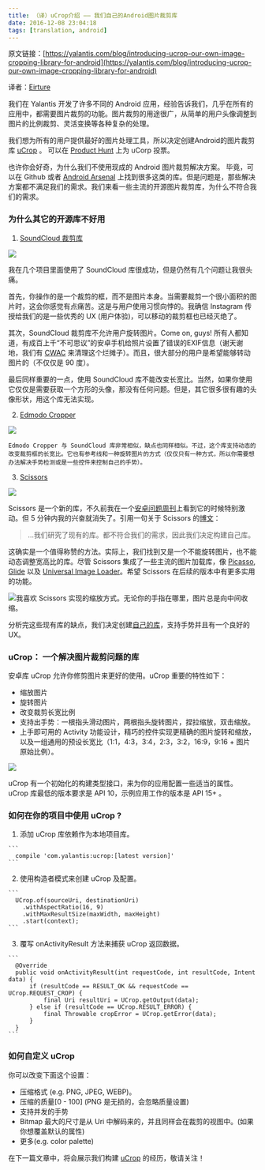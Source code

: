 ```yaml
---
title: （译）uCrop介绍 —— 我们自己的Android图片裁剪库
date: 2016-12-08 23:04:18
tags: [translation, android]
---
```


原文链接：[https://yalantis.com/blog/introducing-ucrop-our-own-image-cropping-library-for-android](https://yalantis.com/blog/introducing-ucrop-our-own-image-cropping-library-for-android)

译者：[Eirture](https://eirture.github.io)

我们在 Yalantis 开发了许多不同的 Android 应用，经验告诉我们，几乎在所有的应用中，都需要图片裁剪的功能。图片裁剪的用途很广，从简单的用户头像调整到图片的比例裁剪、灵活变换等各种复杂的处理。

我们想为所有的用户提供最好的图片处理工具，所以决定创建Android的图片裁剪库 [uCrop](https://github.com/Yalantis/uCrop) 。 可以在 [Product Hunt](https://www.producthunt.com/tech/ucrop) 上为 uCorp 投票。

也许你会好奇，为什么我们不使用现成的 Android 图片裁剪解决方案。 毕竟，可以在 Github 或者 [Android Arsenal](http://android-arsenal.com/) 上找到很多这类的库。但是问题是，那些解决方案都不满足我们的需求。我们来看一些主流的开源图片裁剪库，为什么不符合我们的需求。
<!-- more -->

### 为什么其它的开源库不好用
1. [SoundCloud 裁剪库](https://github.com/jdamcd/android-crop)

  ![](http://images.yalantis.com/uploads/ckeditor/pictures/1985/content_content_screenshot.png)

  我在几个项目里面使用了 SoundCloud 库很成功，但是仍然有几个问题让我很头痛。

  首先，你操作的是一个裁剪的框，而不是图片本身。当需要裁剪一个很小面积的图片时，这会你感觉有点痛苦。这是与用户使用习惯向悖的。我确信 Instagram 传授给我们的是一些优秀的 UX (用户体验)，可以移动的裁剪框也已经灭绝了。

  其次，SoundCloud 裁剪库不允许用户旋转图片。Come on, guys! 所有人都知道，有成百上千“不可思议”的安卓手机给照片设置了错误的EXIF信息（谢天谢地，我们有 [CWAC](https://github.com/commonsguy/cwac-cam2) 来清理这个烂摊子）。而且，很大部分的用户是希望能够转动图片的（不仅仅是 90 度）。

  最后同样重要的一点，使用 SoundCloud 库不能改变长宽比。当然，如果你使用它仅仅是需要获取一个方形的头像，那没有任何问题。但是，其它很多很有趣的头像形状，用这个库无法实现。

2. [Edmodo Cropper](https://github.com/edmodo/cropper)

  ![](http://images.yalantis.com/w427/uploads/ckeditor/pictures/4/content_687474703a2f2f692e696d6775722e636f6d2f334668735467666c2e6a7067.jpeg)

    Edmodo Cropper 与 SoundCloud 库非常相似，缺点也同样相似。不过，这个库支持动态的改变裁剪框的长宽比。它也有参考线和一种旋转图片的方式（仅仅只有一种方式，所以你需要想办法解决手势检测或是一些控件来控制自己的手势）。

3. [Scissors](https://github.com/lyft/scissors)

  ![](https://yalantis-com-dev-06-09.s3.amazonaws.com/uploads/ckeditor/pictures/42/content_demo.gif)

  Scissors 是一个新的库，不久前我在一个[安卓问题周刊](http://androidweekly.net/issues/issue-181)上看到它的时候特别激动。但 5 分钟内我的兴奋就消失了。引用一句关于 Scissors 的[博文](https://eng.lyft.com/scissors-an-image-cropping-library-for-android-a56369154a19#.ledi6rqrj)：

  >...我们研究了现有的库。都不符合我们的需求，因此我们决定构建自己库。

  这确实是一个值得称赞的方法。实际上，我们找到又是一个不能旋转图片，也不能动态调整宽高比的库。尽管 Scissors 集成了一些主流的图片加载库，像 [Picasso](https://github.com/square/picasso), [Glide](https://github.com/bumptech/glide) 以及 [Universal Image Loader](https://github.com/nostra13/Android-Universal-Image-Loader)。希望 Scissors 在后续的版本中有更多实用的功能。

  ![我喜欢 Scissors 实现的缩放方式。无论你的手指在哪里，图片总是向中间收缩。](https://yalantis-com-dev-06-09.s3.amazonaws.com/uploads/ckeditor/pictures/78/content_1_1.gif)

  分析完这些现有库的缺点，我们决定创建[自己的库](https://github.com/Yalantis/uCrop)，支持手势并且有一个良好的 UX。

### uCrop： 一个解决图片裁剪问题的库

  安卓库 uCrop 允许你修剪图片来更好的使用。uCrop 重要的特性如下：
  * 缩放图片
  * 旋转图片
  * 改变裁剪长宽比例
  * 支持出手势：一根指头滑动图片，两根指头旋转图片，捏拉缩放，双击缩放。
  * 上手即可用的 Activity 功能设计，精巧的控件实现更精确的图片旋转和缩放，以及一组通用的预设长宽比（1:1，4:3，3:4，2:3，3:2，16:9，9:16 + 图片原始比例）。

  ![](https://yalantis-com-dev-06-09.s3.amazonaws.com/uploads/ckeditor/pictures/44/content_animation.gif)

  uCrop 有一个初始化的构建类型接口，来为你的应用配置一些适当的属性。uCrop 库最低的版本要求是 API 10，示例应用工作的版本是 API 15+ 。

### 如何在你的项目中使用 uCrop ?

  1. 添加 uCrop 库依赖作为本地项目库。

    ```
      compile 'com.yalantis:ucrop:[latest version]'
    ```

  2. 使用构造者模式来创建 uCrop 及配置。

    ```
      UCrop.of(sourceUri, destinationUri)
        .withAspectRatio(16, 9)
        .withMaxResultSize(maxWidth, maxHeight)
        .start(context);
    ```

  3. 覆写 onActivityResult 方法来捕获 uCrop 返回数据。

    ```
      @Override
      public void onActivityResult(int requestCode, int resultCode, Intent data) {
          if (resultCode == RESULT_OK && requestCode == UCrop.REQUEST_CROP) {
              final Uri resultUri = UCrop.getOutput(data);
          } else if (resultCode == UCrop.RESULT_ERROR) {
              final Throwable cropError = UCrop.getError(data);
          }
      }
    ```

### 如何自定义 uCrop

  你可以改变下面这个设置：
  * 压缩格式 (e.g. PNG, JPEG, WEBP)。
  * 压缩的质量[0 - 100] (PNG 是无损的，会忽略质量设置)
  * 支持并发的手势
  * Bitmap 最大的尺寸是从 Uri 中解码来的，并且同样会在裁剪的视图中。(如果你想覆盖默认的属性)
  * 更多(e.g. color palette)

  在下一篇文章中，将会展示我们构建 [uCrop](https://github.com/Yalantis/uCrop) 的经历，敬请关注！
